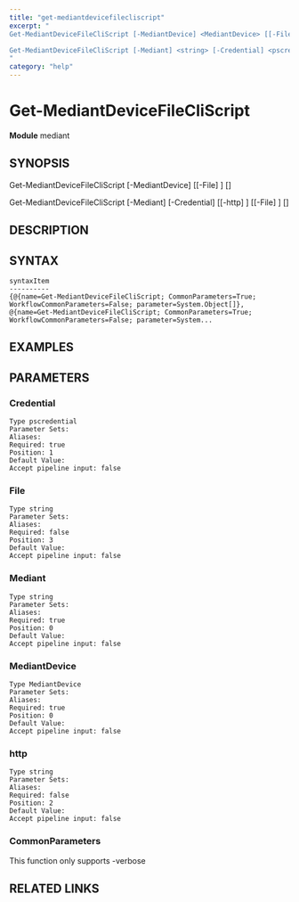 ```yaml
---
title: "get-mediantdevicefilecliscript"
excerpt: "
Get-MediantDeviceFileCliScript [-MediantDevice] <MediantDevice> [[-File] <string>] [<CommonParameters>]

Get-MediantDeviceFileCliScript [-Mediant] <string> [-Credential] <pscredential> [[-http] <string>] [[-File] <string>] [<CommonParameters>]
"
category: "help"
---
```


# Get-MediantDeviceFileCliScript
**Module** mediant

## SYNOPSIS

Get-MediantDeviceFileCliScript [-MediantDevice] <MediantDevice> [[-File] <string>] [<CommonParameters>]

Get-MediantDeviceFileCliScript [-Mediant] <string> [-Credential] <pscredential> [[-http] <string>] [[-File] <string>] [<CommonParameters>]


## DESCRIPTION


## SYNTAX

```
syntaxItem                                                                                                                                                                                                                                  
----------                                                                                                                                                                                                                                  
{@{name=Get-MediantDeviceFileCliScript; CommonParameters=True; WorkflowCommonParameters=False; parameter=System.Object[]}, @{name=Get-MediantDeviceFileCliScript; CommonParameters=True; WorkflowCommonParameters=False; parameter=System...
```


## EXAMPLES


## PARAMETERS

### Credential



```
Type pscredential
Parameter Sets: 
Aliases: 
Required: true
Position: 1
Default Value:
Accept pipeline input: false
```
### File



```
Type string
Parameter Sets: 
Aliases: 
Required: false
Position: 3
Default Value:
Accept pipeline input: false
```
### Mediant



```
Type string
Parameter Sets: 
Aliases: 
Required: true
Position: 0
Default Value:
Accept pipeline input: false
```
### MediantDevice



```
Type MediantDevice
Parameter Sets: 
Aliases: 
Required: true
Position: 0
Default Value:
Accept pipeline input: false
```
### http



```
Type string
Parameter Sets: 
Aliases: 
Required: false
Position: 2
Default Value:
Accept pipeline input: false
```
### CommonParameters

This function only supports -verbose

## RELATED LINKS



